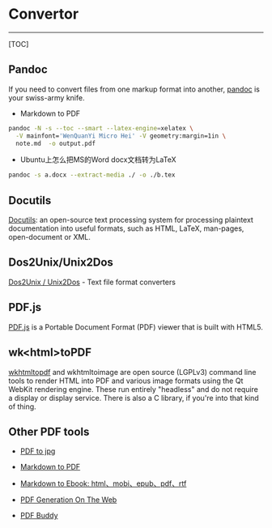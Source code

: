 # Convertor

-----

[TOC]

## Pandoc

If you need to convert files from one markup format into another, [pandoc](http://pandoc.org/) is your swiss-army knife.  

* Markdown to PDF  

```sh
pandoc -N -s --toc --smart --latex-engine=xelatex \
  -V mainfont='WenQuanYi Micro Hei' -V geometry:margin=1in \
  note.md  -o output.pdf
```

* Ubuntu上怎么把MS的Word docx文档转为LaTeX

```sh
pandoc -s a.docx --extract-media ./ -o ./b.tex
```

## Docutils

[Docutils](http://docutils.sourceforge.net/): an open-source text processing system for processing plaintext documentation into useful formats, such as HTML, LaTeX, man-pages, open-document or XML.

## Dos2Unix/Unix2Dos

[Dos2Unix / Unix2Dos](https://waterlan.home.xs4all.nl/dos2unix.html) - Text file format converters

## PDF.js

[PDF.js](https://github.com/mozilla/pdf.js) is a Portable Document Format (PDF) viewer that is built with HTML5.

## wk\<html\>toPDF

[wkhtmltopdf](https://wkhtmltopdf.org/) and wkhtmltoimage are open source (LGPLv3) command line tools to render HTML into PDF and various image formats using the Qt WebKit rendering engine. These run entirely "headless" and do not require a display or display service. There is also a C library, if you're into that kind of thing.

## Other PDF tools

* [PDF to jpg](https://pdf2jpg.net/)

* [Markdown to PDF](http://www.markdowntopdf.com/)

* [Markdown to Ebook: html、mobi、epub、pdf、rtf](https://github.com/phodal/ebook-boilerplate)

* [PDF Generation On The Web](https://fraserxu.me/2015/08/20/pdf-generation-on-the-web/)

* [PDF Buddy](https://www.pdfbuddy.com/)
